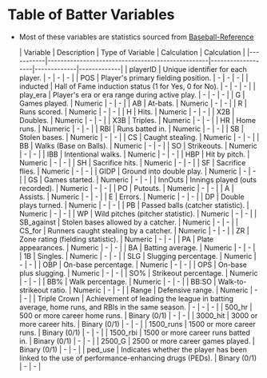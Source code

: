 # Table of Batter Variables

- Most of these variables are statistics sourced from [Baseball-Reference](https://www.baseball-reference.com/)

  | Variable  | Description                                      | Type of Variable | Calculation | Calculation |
|-----------|--------------------------------------------------|-------------------|-------------|-------------|
| playerID  | Unique identifier for each player.              | -                 | -           | -           |
| POS       | Player's primary fielding position.             | -                 | -           | -           |
| inducted  | Hall of Fame induction status (1 for Yes, 0 for No). | -              | -           | -           |
| play_era  | Player's era or era range during active play.   | -                 | -           | -           |
| G         | Games played.                                    | Numeric           | -           | -           |
| AB        | At-bats.                                         | Numeric           | -           | -           |
| R         | Runs scored.                                    | Numeric           | -           | -           |
| H         | Hits.                                           | Numeric           | -           | -           |
| X2B       | Doubles.                                        | Numeric           | -           | -           |
| X3B       | Triples.                                        | Numeric           | -           | -           |
| HR        | Home runs.                                      | Numeric           | -           | -           |
| RBI       | Runs batted in.                                 | Numeric           | -           | -           |
| SB        | Stolen bases.                                   | Numeric           | -           | -           |
| CS        | Caught stealing.                                | Numeric           | -           | -           |
| BB        | Walks (Base on Balls).                          | Numeric           | -           | -           |
| SO        | Strikeouts.                                     | Numeric           | -           | -           |
| IBB       | Intentional walks.                              | Numeric           | -           | -           |
| HBP       | Hit by pitch.                                   | Numeric           | -           | -           |
| SH        | Sacrifice hits.                                 | Numeric           | -           | -           |
| SF        | Sacrifice flies.                                | Numeric           | -           | -           |
| GIDP      | Ground into double play.                        | Numeric           | -           | -           |
| GS        | Games started.                                  | Numeric           | -           | -           |
| InnOuts   | Innings played (outs recorded).                 | Numeric           | -           | -           |
| PO        | Putouts.                                        | Numeric           | -           | -           |
| A         | Assists.                                        | Numeric           | -           | -           |
| E         | Errors.                                         | Numeric           | -           | -           |
| DP        | Double plays turned.                            | Numeric           | -           | -           |
| PB        | Passed balls (catcher statistic).               | Numeric           | -           | -           |
| WP        | Wild pitches (pitcher statistic).               | Numeric           | -           | -           |
| SB_against | Stolen bases allowed by a catcher.             | Numeric           | -           | -           |
| CS_for    | Runners caught stealing by a catcher.           | Numeric           | -           | -           |
| ZR        | Zone rating (fielding statistic).               | Numeric           | -           | -           |
| PA        | Plate appearances.                              | Numeric           | -           | -           |
| BA        | Batting average.                                | Numeric           | -           | -           |
| 1B        | Singles.                                        | Numeric           | -           | -           |
| SLG       | Slugging percentage.                            | Numeric           | -           | -           |
| OBP       | On-base percentage.                             | Numeric           | -           | -           |
| OPS       | On-base plus slugging.                          | Numeric           | -           | -           |
| SO%       | Strikeout percentage.                           | Numeric           | -           | -           |
| BB%       | Walk percentage.                                | Numeric           | -           | -           |
| BB:SO     | Walk-to-strikeout ratio.                        | Numeric           | -           | -           |
| Range     | Defensive range.                                | Numeric           | -           | -           |
| Triple Crown | Achievement of leading the league in batting average, home runs, and RBIs in the same season. | - | - | - |
| 500_hr    | 500 or more career home runs.                   | Binary (0/1)      | -           | -           |
| 3000_hit  | 3000 or more career hits.                       | Binary (0/1)      | -           | -           |
| 1500_runs | 1500 or more career runs.                       | Binary (0/1)      | -           | -           |
| 1500_rbi  | 1500 or more career runs batted in.            | Binary (0/1)      | -           | -           |
| 2500_G    | 2500 or more career games played.              | Binary (0/1)      | -           | -           |
| ped_use   | Indicates whether the player has been linked to the use of performance-enhancing drugs (PEDs). | Binary (0/1) | - | - |
